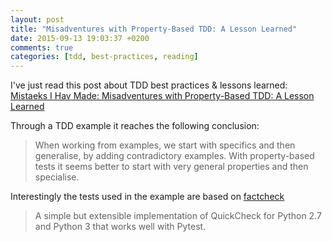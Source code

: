 ```yaml
---
layout: post
title: "Misadventures with Property-Based TDD: A Lesson Learned"
date: 2015-09-13 19:03:37 +0200
comments: true
categories: [tdd, best-practices, reading]
---
```

I've just read this post about TDD best practices & lessons learned: [Mistaeks I Hav Made: Misadventures with Property-Based TDD: A Lesson Learned](http://www.natpryce.com/articles/000800.html)

Through a TDD example it reaches the following conclusion:

> When working from examples, we start with specifics and then generalise, by adding contradictory examples. With property-based tests it seems better to start with very general properties and then specialise.

Interestingly the tests used in the example are based on [factcheck](https://github.com/npryce/python-factcheck)

> A simple but extensible implementation of QuickCheck for Python 2.7 and Python 3 that works well with Pytest.
